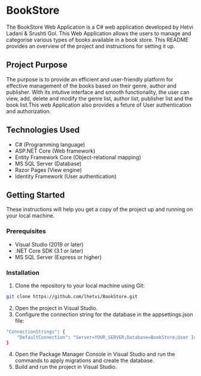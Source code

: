 # BookStore
The BookStore Web Application is a C# web application developed by Hetvi Ladani & Srushti Gol. This Web Application allows the users to manage and categorise various types of books available in a book store. This README provides an overview of the project and instructions for setting it up.

## Project Purpose
The purpose is to provide an efficient and user-friendly platform for effective management of the books based on their genre, author and publisher. With its intutive interface and smooth functionality, the user can view, add, delete and modify the genre list, author list, publisher list and the book list.This web Application also provides a feture of User authentication and authorization.

## Technologies Used
- C# (Programming language)
- ASP.NET Core (Web framework)
- Entity Framework Core (Object-relational mapping)
- MS SQL Server (Database)
- Razor Pages (View engine)
- Identity Framework (User authentication)

## Getting Started
These instructions will help you get a copy of the project up and running on your local machine.

### Prerequisites
- Visual Studio (2019 or later)
- .NET Core SDK (3.1 or later)
- MS SQL Server (Express or higher)

### Installation
1. Clone the repository to your local machine using Git:
```bash
git clone https://github.com/lhetvi/BookStore.git
```
2. Open the project in Visual Studio.
3. Configure the connection string for the database in the appsettings.json file:
```bash
"ConnectionStrings": {
    "DefaultConnection": "Server=YOUR_SERVER;Database=BookStore;User Id=YOUR_USERNAME;Password=YOUR_PASSWORD;"
}
```
4. Open the Package Manager Console in Visual Studio and run the commands to apply migrations and create the database.
5. Build and run the project in Visual Studio.
